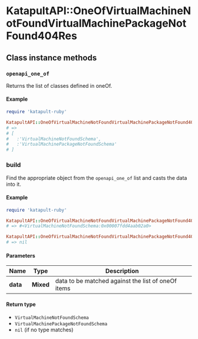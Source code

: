 # KatapultAPI::OneOfVirtualMachineNotFoundVirtualMachinePackageNotFound404Res

## Class instance methods

### `openapi_one_of`

Returns the list of classes defined in oneOf.

#### Example

```ruby
require 'katapult-ruby'

KatapultAPI::OneOfVirtualMachineNotFoundVirtualMachinePackageNotFound404Res.openapi_one_of
# =>
# [
#   :'VirtualMachineNotFoundSchema',
#   :'VirtualMachinePackageNotFoundSchema'
# ]
```

### build

Find the appropriate object from the `openapi_one_of` list and casts the data into it.

#### Example

```ruby
require 'katapult-ruby'

KatapultAPI::OneOfVirtualMachineNotFoundVirtualMachinePackageNotFound404Res.build(data)
# => #<VirtualMachineNotFoundSchema:0x00007fdd4aab02a0>

KatapultAPI::OneOfVirtualMachineNotFoundVirtualMachinePackageNotFound404Res.build(data_that_doesnt_match)
# => nil
```

#### Parameters

| Name | Type | Description |
| ---- | ---- | ----------- |
| **data** | **Mixed** | data to be matched against the list of oneOf items |

#### Return type

- `VirtualMachineNotFoundSchema`
- `VirtualMachinePackageNotFoundSchema`
- `nil` (if no type matches)


